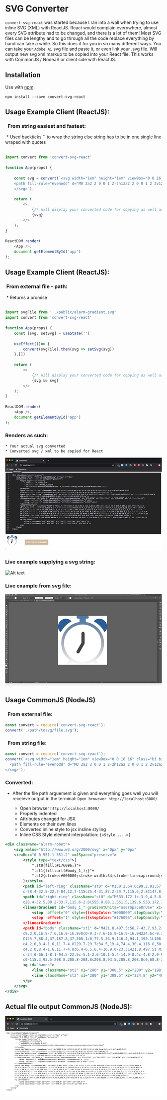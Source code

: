# SVG Converter

`convert-svg-react` was started because I ran into a wall when trying to use inline SVG (XML) with ReactJS. React would complain everywhere, almost every SVG attribute had to be changed, and there is a lot of them! Most SVG files can be lengthy and to go through all the code replace everything by hand can take a while. So this does it for you in so many different ways. You can take your `Adobe Ai` svg file and paste it, or even link your .svg file. Will output new svg xml markup to be copied into your React file. This works with CommonJS / NodeJS or client side with ReactJS. 

## Installation <convert-svg-react>

Use with [npm](http://npmjs.com):

```
npm install --save convert-svg-react
```


## Usage Example Client (ReactJS):
### &nbsp; From string easiest and fastest:
&nbsp;* Used backticks `` to wrap the string else string has to be in one single line wraped with quotes

```js

import convert from 'convert-svg-react'

function App(props) {
    
    const svg = convert(`<svg width="1em" height="1em" viewBox="0 0 16 16" class="bi bi-caret-right-square-fill" fill="currentColor" xmlns="http://www.w3.org/2000/svg">
    <path fill-rule="evenodd" d="M0 2a2 2 0 0 1 2-2h12a2 2 0 0 1 2 2v12a2 2 0 0 1-2 2H2a2 2 0 0 1-2-2V2zm5.5 10a.5.5 0 0 0 .832.374l4.5-4a.5.5 0 0 0 0-.748l-4.5-4A.5.5 0 0 0 5.5 4v8z"/>
    </svg>`);

    return (
        <>      
            {/* Will display your converted code for copying as well as your svg */}
            {svg}
        </>
    );
}

ReactDOM.render(
    <App />,
    document.getElementById('app')
);


```

## Usage Example Client (ReactJS):
### &nbsp;From external file - path:
&nbsp;* Returns a promise

```js

import svgFile from '../public/alarm-gradient.svg'
import convert from 'convert-svg-react'

function App(props) {
    const [svg, setSvg] = useState('')

    useEffect(()=> {
        convert(svgFile).then(svg => setSvg(svg))
    },[])

    return (
        <>      
            {/* Will display your converted code for copying as well as your svg */}
            {svg && svg}
        </>
    );
}

ReactDOM.render(
    <App />,
    document.getElementById('app')
);
```

### Renders as such:

    * Your actual svg converted
    * Converted svg / xml to be copied for React

![Alt text](./client-example.png)



### Live example supplying a svg string:

![Alt text](./alarm.gif)

### Live example from svg file:

![Alt text](./svg-from-file.gif)

## Usage CommonJS (NodeJS)
### &nbsp; From external file:

```js
const convert = require('convert-svg-react');
convert('./path/tosvg/file.svg');
```

### &nbsp; From string file:

```js
const convert = require('convert-svg-react');
convert(`<svg width="1em" height="1em" viewBox="0 0 16 16" class="bi bi-caret-right-square-fill" fill="currentColor" xmlns="http://www.w3.org/2000/svg">
  <path fill-rule="evenodd" d="M0 2a2 2 0 0 1 2-2h12a2 2 0 0 1 2 2v12a2 2 0 0 1-2 2H2a2 2 0 0 1-2-2V2zm5.5 10a.5.5 0 0 0 .832.374l4.5-4a.5.5 0 0 0 0-.748l-4.5-4A.5.5 0 0 0 5.5 4v8z"/>
</svg>`);
```

### Converted: 
* After the file path arguement is given and everything goes well you will receieve output in the terminal:
 `Open browswer http://localhost:8000/` 

  * Open browser ` http://localhost:8000/ `
  * Properly indented
  * Attributes changed for JSX
  * Elements on their own lines 
  * Converted inline style to jsx insline styling
  * Inline CSS Style element interpolation: `{<Style ....>}`

```xml
<div className="alarm-robot">
    <svg xmlns="http://www.w3.org/2000/svg" x="0px" y="0px"
    viewBox="0 0 551.1 551.2" xmlSpace="preserve">
        <style type="text/css">{
            ".st0{fill:#176096;}"+
            ".st1{fill:url(#body_1_);}"+
            ".st2{stroke:#000000;stroke-width:34;stroke-linecap:round;stroke-miterlimit:10;}"
        }</style>
        <path id="left-ring" className="st0" d="M150.2,64.6C99.2,91,57.6,132.9,31.6,184.1c-4.9-3.4-9.4-7.4-13.5-12
        c-28.4-32.5-22.7-84,12.7-115c35.4-31,87.2-29.7,115.6,2.8C147.8,61.4,149,63,150.2,64.6z"/>
        <path id="right-ring" className="st0" d="M533,172.1c-3.9,4.5-8.2,8.3-12.9,11.6c-26.1-51.2-67.9-93.1-119-119.4c1.1-1.5,2.3-3,3.5-4.4
        c28.4-32.5,80.2-33.7,115.6-2.8C555.8,88.1,561.5,139.6,533,172.1z"/>
        <linearGradient id="body_1_" gradientUnits="userSpaceOnUse" x1="275.9758" y1="551.1533" x2="275.9758" y2="-9.094947e-13">
            <stop  offset="0" style={{stopColor:"#000000",stopOpacity:"0",}}/>
            <stop  offset="1" style={{stopColor:"#176096",stopOpacity:"0.8567",}}/>
        </linearGradient>
        <path id="body" className="st1" d="M421.8,497.5c56.7-43.7,93.2-112.3,93.2-189.4c0-120.2-88.8-219.7-204.3-236.5V33.8h16.8
        c9.3,0,16.9-7.6,16.9-16.9v0c0-9.3-7.6-16.9-16.9-16.9H224.6c-9.3,0-16.9,7.6-16.9,16.9v0c0,9.3,7.6,16.9,16.9,16.9h16.8v37.8
        C125.7,88.4,37,187.8,37,308.1c0,77.5,36.9,146.4,94.1,190.1L106.2,523c-6.4,6.4-6.4,16.9,0,23.3c3.2,3.2,7.5,4.8,11.7,4.8
        c4.2,0,8.4-1.6,11.7-4.8l29.7-29.7c34.5,19.4,74.4,30.4,116.8,30.4c42.8,0,83-11.2,117.7-31l30.2,30.2c3.2,3.2,7.4,4.8,11.7,4.8
        c4.2,0,8.4-1.6,11.7-4.8c6.4-6.5,6.4-16.9,0-23.3L421.8,497.5z M386.3,485.4c-4.8,3-9.8,5.8-14.9,8.5c-28.6,14.7-61.1,23-95.5,23
        c-34,0-66.1-8.1-94.5-22.5c-5.1-2.6-10.1-5.4-14.9-8.4c-4.8-2.9-9.4-6.1-13.9-9.4c-51.8-38-85.5-99.3-85.5-168.5
        c0-115.3,93.5-208.8,208.8-208.8s208.8,93.5,208.8,208.8c0,68.8-33.3,129.8-84.6,167.8C395.7,479.3,391.1,482.4,386.3,485.4z"/>
        <g id="hands">
            <line className="st2" x1="280" y1="308.5" x2="280" y2="198.3"/>
            <line className="st2" x1="280" y1="308.5" x2="224.8" y2="403.8"/>
        </g>
    </svg>
</div>
```

## Actual file output CommonJS (NodeJS):

![Alt text](./node-example.png)



